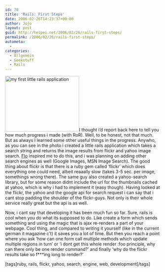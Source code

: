 ```yaml
---
id: 78
title: 'Rails: First Steps'
date: 2006-02-26T14:23:37+00:00
author: Jojo
layout: post
guid: http://heipei.net/2006/02/26/rails-first-steps/
permalink: /2006/02/26/rails-first-steps/
autometa:
  - 
categories:
  - Allgemein
  - Geekstuff
  - Rails
---
```

[<img src="https://static.flickr.com/35/104615408_077361cbfa_m.jpg" width="240" height="180" alt="my first little rails application" class="alignleft" />](https://secure.flickr.com/photos/heipei/104615408/ "Photo Sharing")I thought i&#8217;d report back here to tell you how much progress i made (with RoR). Well, to be honest, not that much. But as always I learned some other useful things in the progress. Anywho, as you can see in the photo i created a little rails application which takes a search string and returns the image results from flickr and yahoo image search. [Flo](http://hackvalue.de) inspired me to do this, and i was planning on adding other search engines as well (Google Images, MSN Image Search). The good thing about flickr is that there is a ruby gem called &#8216;flickr&#8217; which does everything one could need, albeit reaaally slow (takes 3-5 sec. per image, somethings wrong there). The same guy also created a yahoo-search library, but for some reason didnt include the url for the thumbnails cached at yahoo, which is why i had to implement it (easy though). Having looked at the flickr, the yahoo and the google api for search request i can say that i cant stop padding the shoulder of the flickr-guys. Not only is their whole service really great but the api is as well.
  
Now, i cant say that developing it has been much fun so far. Sure, rails is cool when you do what its supposed to do. Like create a form which sends something and using the magic that is ajax re-renders a part of your webpage. Cool thing, and compared to writing it yourself (like in the current german it magazine c&#8217;t) it saves you a lot of time. But then you reach a point where you ask &#8216;how can one form call multiple methods which update multiple regions in turn&#8217; or &#8216;i dont get this whole render :foo principle, why can there only be one render command?&#8217; and finally &#8216;why do the flickr results take so f\***ing long to render?&#8217;
  
[tags]ruby, rails, flickr, yahoo, search, engine, web, development[/tags]